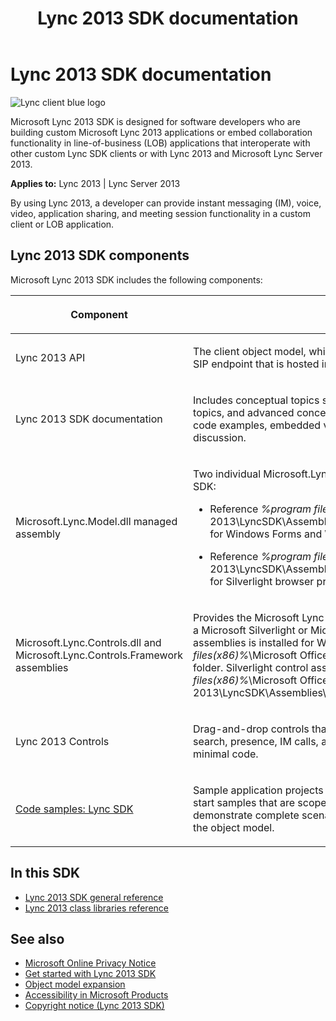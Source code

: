 ﻿---
title: Lync 2013 SDK documentation
TOCTitle: Lync 2013 SDK documentation
ms:assetid: c46a20f0-2d18-4aa8-b7fb-980fd88135c9
ms:mtpsurl: https://msdn.microsoft.com/en-us/library/JJ933180(v=office.15)
ms:contentKeyID: 50877319
ms.date: 07/24/2014
mtps_version: v=office.15
---

# Lync 2013 SDK documentation

![Lync client blue logo](images/JJ933180.LyncClientSDK_BlueLogo(Office.15).png "Lync client blue logo")

Microsoft Lync 2013 SDK is designed for software developers who are building custom Microsoft Lync 2013 applications or embed collaboration functionality in line-of-business (LOB) applications that interoperate with other custom Lync SDK clients or with Lync 2013 and Microsoft Lync Server 2013.

**Applies to:** Lync 2013 | Lync Server 2013

By using Lync 2013, a developer can provide instant messaging (IM), voice, video, application sharing, and meeting session functionality in a custom client or LOB application.

## Lync 2013 SDK components

Microsoft Lync 2013 SDK includes the following components:

<table>
<colgroup>
<col style="width: 50%" />
<col style="width: 50%" />
</colgroup>
<thead>
<tr class="header">
<th><p>Component</p></th>
<th><p>Usage</p></th>
</tr>
</thead>
<tbody>
<tr class="odd">
<td><p>Lync 2013 API</p></td>
<td><p>The client object model, which encapsulates and models the client SIP endpoint that is hosted in a running Lync 2013 process.</p></td>
</tr>
<tr class="even">
<td><p>Lync 2013 SDK documentation</p></td>
<td><p>Includes conceptual topics such as core API concepts, How-to topics, and advanced conceptual topics. The SDK content includes code examples, embedded video demonstrations, and textural discussion.</p></td>
</tr>
<tr class="odd">
<td><p>Microsoft.Lync.Model.dll managed assembly</p></td>
<td><p>Two individual Microsoft.Lync.Model.dll files are installed in the SDK:</p>
<ul>
<li><p>Reference <em>%program files(x86)%</em>\Microsoft Office 2013\LyncSDK\Assemblies\Desktop\Microsoft.Lync.Model.dll for Windows Forms and WPF projects.</p></li>
<li><p>Reference <em>%program files(x86)%</em>\Microsoft Office 2013\LyncSDK\Assemblies\Silverlight\Microsoft.Lync.Model.dll for Silverlight browser projects.</p></li>
</ul></td>
</tr>
<tr class="even">
<td><p>Microsoft.Lync.Controls.dll and Microsoft.Lync.Controls.Framework assemblies</p></td>
<td><p>Provides the Microsoft Lync 2013 Controls that are integrated into a Microsoft Silverlight or Microsoft WPF project. A set of assemblies is installed for WPF applications in the <em>%program files(x86)%</em>\Microsoft Office 2013\LyncSDK\Assemblies\Desktop folder. Silverlight control assemblies are found in the <em>%program files(x86)%</em>\Microsoft Office 2013\LyncSDK\Assemblies\Silverlight folder.</p></td>
</tr>
<tr class="odd">
<td><p>Lync 2013 Controls</p></td>
<td><p>Drag-and-drop controls that provide Lync 2013 features such as search, presence, IM calls, and voice calls in applications with minimal code.</p></td>
</tr>
<tr class="even">
<td><p><a href="code-samples-lync-sdk.md">Code samples: Lync SDK</a></p></td>
<td><p>Sample application projects include a comprehensive set of quick-start samples that are scoped to API features. Additional samples demonstrate complete scenarios and integrate API features across the object model.</p></td>
</tr>
</tbody>
</table>


## In this SDK

- [Lync 2013 SDK general reference](lync-2013-sdk-general-reference.md)
- [Lync 2013 class libraries reference](lync-2013-class-libraries-reference.md)

## See also

- [Microsoft Online Privacy Notice](http://go.microsoft.com/fwlink/?linkid=207069)
- [Get started with Lync 2013 SDK](get-started-with-lync-2013-sdk.md)
- [Object model expansion](object-model-expansion.md)
- [Accessibility in Microsoft Products](http://go.microsoft.com/fwlink/?linkid=205790)
- [Copyright notice (Lync 2013 SDK)](https://msdn.microsoft.com/en-us/library/jj945832\(v=office.15\))

